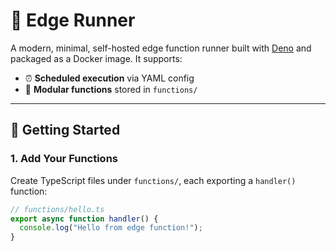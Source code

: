 # 🦕 Edge Runner

A modern, minimal, self-hosted edge function runner built with [Deno](https://deno.com) and packaged as a Docker image. It supports:

- ⏰ **Scheduled execution** via YAML config
- 🧩 **Modular functions** stored in `functions/`

---

## 🚀 Getting Started

### 1. Add Your Functions

Create TypeScript files under `functions/`, each exporting a `handler()` function:

```ts
// functions/hello.ts
export async function handler() {
  console.log("Hello from edge function!");
}
```

